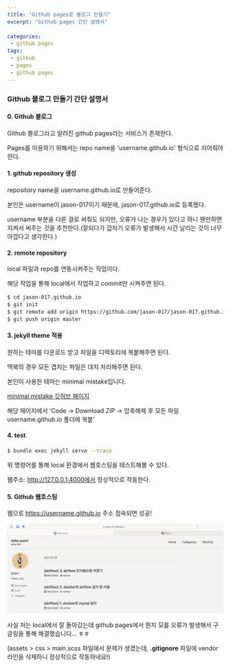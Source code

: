 ```yaml
---
title: "Github pages로 블로그 만들기"
excerpt: "Github pages 간단 설명서"

categories:
 - github pages
tags:
 - github
 - pages
 - github pages
---
```


### Github 블로그 만들기 간단 설명서

#### 0. Github 블로그

Github 블로그라고 알려진 github pages라는 서비스가 존재한다.

Pages를 이용하기 위해서는 repo name을 'username.github.io' 형식으로 지어줘야 한다.



#### 1. github repository 생성

repository name을 username.github.io로 만들어준다.

본인은 username이 jason-017이기 때문에, jason-017.github.io로 등록했다.

username 부분을 다른 걸로 써줘도 되지만, 오류가 나는 경우가 있다고 하니 웬만하면 지켜서 써주는 것을 추천한다.(잘되다가 갑자기 오류가 발생해서 시간 날리는 것이 너무 아깝다고 생각한다.)



#### 2. remote repository

local 파일과 repo를 연동시켜주는 작업이다.

해당 작업을 통해 local에서 작업하고 commit만 시켜주면 된다.

```bash
$ cd jason-017.github.io
$ git init
$ git remote add origin https://github.com/jason-017/jason-017.github.io.git
$ git push origin master
```



#### 3. jekyll theme 적용

원하는 테마를 다운로드 받고 파일을 디렉토리에 복붙해주면 된다.

맥북의 경우 모든 겹치는 파일은 대치 처리해주면 된다.

본인이 사용한 테마는 minimal mistake입니다.

[minimal mistake 깃허브 페이지](https://github.com/mmistakes/minimal-mistakes)

해당 페이지에서 'Code -> Download ZIP -> 압축해제 후 모든 파일 username.github.io 폴더에 복붙'



#### 4. test

```bash
$ bundle exec jekyll serve --trace
```

위 명령어를 통해 local 환경에서 웹호스팅을 테스트해볼 수 있다.

웹주소: http://127.0.0.1:4000에서 정상적으로 작동한다.



#### 5. Github 웹호스팅

웹으로 https://username.github.io 주소 접속되면 성공!


![web page](/assets/gitpages/web_access.png)


사실 저는 local에서 잘 돌아갔는데 github pages에서 뭔지 모를 오류가 발생해서 구글링을 통해 해결했습니다... ㅎㅎ

(assets > css > main.scss 파일에서 문제가 생겼는데, **.gitignore** 파일에 vendor 라인을 삭제하니 정상적으로 작동하네요!)
